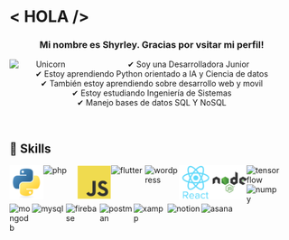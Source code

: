<h1> < HOLA /> </h1>

<h3 align="center">Mi nombre es Shyrley. Gracias por vsitar mi perfil! <br></h3>

<p align="center">
  
  <img align="left" width=130px alt="Unicorn" src="https://media.giphy.com/media/3ohs4BSacFKI7A717y/giphy.gif" />
  ✔ Soy una Desarrolladora Junior<br>
  ✔ Estoy aprendiendo Python orientado a IA y Ciencia de datos<br>
  ✔ También estoy aprendiendo sobre desarrollo web y movil <br>
  ✔ Estoy estudiando Ingeniería de Sistemas<br>
  ✔ Manejo bases de datos SQL Y NoSQL<br>
</p>

<br>

<div>
  <h2> 🌟 Skills</h2>
    <img align="left" alt="python" width="60px" src="https://raw.githubusercontent.com/devicons/devicon/master/icons/python/python-original.svg"/> 
    <img align="left" alt="php" width="60px" src="https://www.vectorlogo.zone/logos/php/php-icon.svg"/> 
    <img align="left" alt="javascript" width="60px" src="https://raw.githubusercontent.com/devicons/devicon/master/icons/javascript/javascript-original.svg"/> 
    <img align="left" alt="flutter" width="60px" src="https://www.vectorlogo.zone/logos/flutterio/flutterio-icon.svg"/> 
    <img align="left" alt="wordpress" width="60px" src="https://www.vectorlogo.zone/logos/wordpress/wordpress-icon.svg"/> 
    <img align="left" alt="react" width="60px" src="https://raw.githubusercontent.com/devicons/devicon/master/icons/react/react-original-wordmark.svg"/> 
    <img align="left" alt="node" width="60px" src="https://raw.githubusercontent.com/devicons/devicon/master/icons/nodejs/nodejs-original-wordmark.svg"/> 
    <img align="left" alt="tensorflow" width="60px" src="https://www.vectorlogo.zone/logos/tensorflow/tensorflow-icon.svg"/> 
    <img align="left" alt="numpy" width="60px" src="https://seeklogo.com/images/N/numpy-logo-479C24EC79-seeklogo.com.png"/> 
    <img align="left" alt="mongodb" width="40px" src="https://seeklogo.com/images/M/mongodb-logo-655F7D542D-seeklogo.com.png"/> 
    <img align="left" alt="mysql" width="60px" src="https://www.vectorlogo.zone/logos/mysql/mysql-icon.svg"/>
    <img align="left" alt="firebase" width="60px" src="https://www.vectorlogo.zone/logos/firebase/firebase-icon.svg"/> 
    <img align="left" alt="postman" width="60px" src="https://www.vectorlogo.zone/logos/getpostman/getpostman-icon.svg"/> 
    <img align="left" alt="xampp" width="60px" src="https://seeklogo.com/images/X/xampp-logo-1C1A9E3689-seeklogo.com.png"/> 
    <img align="left" alt="notion" width="60px" src="https://seeklogo.com/images/N/notion-icon-logo-D1D5998962-seeklogo.com.png"/> 
    <img align="left" alt="asana" width="60px" src="https://seeklogo.com/images/A/asana-logo-B759BB50CD-seeklogo.com.png"/> 
  
</div>
